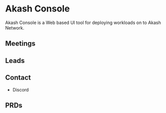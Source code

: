 # Akash Console

Akash Console is a Web based UI tool for deploying workloads on to Akash Network. 



## Meetings


## Leads


## Contact

- Discord

## PRDs

